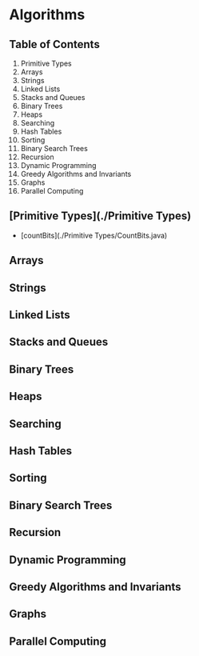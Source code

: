 # Algorithms

## Table of Contents
1. Primitive Types
2. Arrays
3. Strings
4. Linked Lists
5. Stacks and Queues
6. Binary Trees
7. Heaps
8. Searching
9. Hash Tables
10. Sorting
11. Binary Search Trees
12. Recursion
13. Dynamic Programming
14. Greedy Algorithms and Invariants
15. Graphs
16. Parallel Computing

## [Primitive Types](./Primitive Types)
* [countBits](./Primitive Types/CountBits.java)

## Arrays

## Strings

## Linked Lists

## Stacks and Queues

## Binary Trees

## Heaps

## Searching

## Hash Tables

## Sorting

## Binary Search Trees

## Recursion

## Dynamic Programming

## Greedy Algorithms and Invariants

## Graphs

## Parallel Computing
